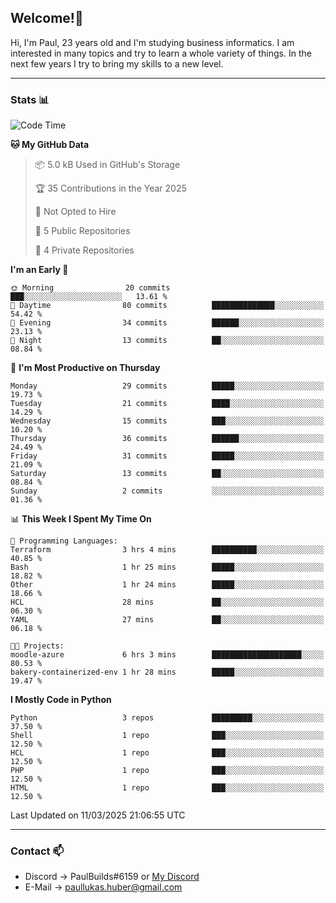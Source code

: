 ## Welcome!👋

Hi, I'm Paul, 23 years old and I'm studying business informatics. I am interested in many topics and try to learn a whole variety of things. In the next few years I try to bring my skills to a new level.

---
### Stats 📊

<!--START_SECTION:waka-->
![Code Time](http://img.shields.io/badge/Code%20Time-98%20hrs%201%20min-blue)

**🐱 My GitHub Data** 

> 📦 5.0 kB Used in GitHub's Storage 
 > 
> 🏆 35 Contributions in the Year 2025
 > 
> 🚫 Not Opted to Hire
 > 
> 📜 5 Public Repositories 
 > 
> 🔑 4 Private Repositories 
 > 
**I'm an Early 🐤** 

```text
🌞 Morning                20 commits          ███░░░░░░░░░░░░░░░░░░░░░░   13.61 % 
🌆 Daytime                80 commits          ██████████████░░░░░░░░░░░   54.42 % 
🌃 Evening                34 commits          ██████░░░░░░░░░░░░░░░░░░░   23.13 % 
🌙 Night                  13 commits          ██░░░░░░░░░░░░░░░░░░░░░░░   08.84 % 
```
📅 **I'm Most Productive on Thursday** 

```text
Monday                   29 commits          █████░░░░░░░░░░░░░░░░░░░░   19.73 % 
Tuesday                  21 commits          ████░░░░░░░░░░░░░░░░░░░░░   14.29 % 
Wednesday                15 commits          ███░░░░░░░░░░░░░░░░░░░░░░   10.20 % 
Thursday                 36 commits          ██████░░░░░░░░░░░░░░░░░░░   24.49 % 
Friday                   31 commits          █████░░░░░░░░░░░░░░░░░░░░   21.09 % 
Saturday                 13 commits          ██░░░░░░░░░░░░░░░░░░░░░░░   08.84 % 
Sunday                   2 commits           ░░░░░░░░░░░░░░░░░░░░░░░░░   01.36 % 
```


📊 **This Week I Spent My Time On** 

```text
💬 Programming Languages: 
Terraform                3 hrs 4 mins        ██████████░░░░░░░░░░░░░░░   40.85 % 
Bash                     1 hr 25 mins        █████░░░░░░░░░░░░░░░░░░░░   18.82 % 
Other                    1 hr 24 mins        █████░░░░░░░░░░░░░░░░░░░░   18.66 % 
HCL                      28 mins             ██░░░░░░░░░░░░░░░░░░░░░░░   06.30 % 
YAML                     27 mins             ██░░░░░░░░░░░░░░░░░░░░░░░   06.18 % 

🐱‍💻 Projects: 
moodle-azure             6 hrs 3 mins        ████████████████████░░░░░   80.53 % 
bakery-containerized-env 1 hr 28 mins        █████░░░░░░░░░░░░░░░░░░░░   19.47 % 
```

**I Mostly Code in Python** 

```text
Python                   3 repos             █████████░░░░░░░░░░░░░░░░   37.50 % 
Shell                    1 repo              ███░░░░░░░░░░░░░░░░░░░░░░   12.50 % 
HCL                      1 repo              ███░░░░░░░░░░░░░░░░░░░░░░   12.50 % 
PHP                      1 repo              ███░░░░░░░░░░░░░░░░░░░░░░   12.50 % 
HTML                     1 repo              ███░░░░░░░░░░░░░░░░░░░░░░   12.50 % 
```




 Last Updated on 11/03/2025 21:06:55 UTC
<!--END_SECTION:waka-->

---
### Contact 📫

* Discord -> PaulBuilds#6159 or [My Discord](https://discord.gg/7kq6UnB)
* E-Mail -> paullukas.huber@gmail.com

